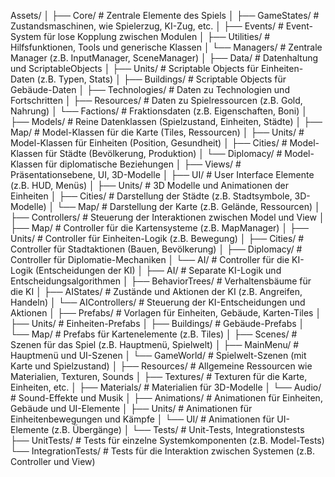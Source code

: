 Assets/
│
├── Core/                 # Zentrale Elemente des Spiels
│   ├── GameStates/       # Zustandsmaschinen, wie Spielerzug, KI-Zug, etc.
│   ├── Events/           # Event-System für lose Kopplung zwischen Modulen
│   ├── Utilities/        # Hilfsfunktionen, Tools und generische Klassen
│   └── Managers/         # Zentrale Manager (z.B. InputManager, SceneManager)
│
├── Data/                 # Datenhaltung und ScriptableObjects
│   ├── Units/            # Scriptable Objects für Einheiten-Daten (z.B. Typen, Stats)
│   ├── Buildings/        # Scriptable Objects für Gebäude-Daten
│   ├── Technologies/     # Daten zu Technologien und Fortschritten
│   ├── Resources/        # Daten zu Spielressourcen (z.B. Gold, Nahrung)
│   └── Factions/         # Fraktionsdaten (z.B. Eigenschaften, Boni)
│
├── Models/               # Reine Datenklassen (Spielzustand, Einheiten, Städte)
│   ├── Map/              # Model-Klassen für die Karte (Tiles, Ressourcen)
│   ├── Units/            # Model-Klassen für Einheiten (Position, Gesundheit)
│   ├── Cities/           # Model-Klassen für Städte (Bevölkerung, Produktion)
│   └── Diplomacy/        # Model-Klassen für diplomatische Beziehungen
│
├── Views/                # Präsentationsebene, UI, 3D-Modelle
│   ├── UI/               # User Interface Elemente (z.B. HUD, Menüs)
│   ├── Units/            # 3D Modelle und Animationen der Einheiten
│   ├── Cities/           # Darstellung der Städte (z.B. Stadtsymbole, 3D-Modelle)
│   └── Map/              # Darstellung der Karte (z.B. Gelände, Ressourcen)
│
├── Controllers/          # Steuerung der Interaktionen zwischen Model und View
│   ├── Map/              # Controller für die Kartensysteme (z.B. MapManager)
│   ├── Units/            # Controller für Einheiten-Logik (z.B. Bewegung)
│   ├── Cities/           # Controller für Stadtaktionen (Bauen, Bevölkerung)
│   ├── Diplomacy/        # Controller für Diplomatie-Mechaniken
│   └── AI/               # Controller für die KI-Logik (Entscheidungen der KI)
│
├── AI/                   # Separate KI-Logik und Entscheidungsalgorithmen
│   ├── BehaviorTrees/    # Verhaltensbäume für die KI
│   ├── AIStates/         # Zustände und Aktionen der KI (z.B. Angreifen, Handeln)
│   └── AIControllers/    # Steuerung der KI-Entscheidungen und Aktionen
│
├── Prefabs/              # Vorlagen für Einheiten, Gebäude, Karten-Tiles
│   ├── Units/            # Einheiten-Prefabs
│   ├── Buildings/        # Gebäude-Prefabs
│   └── Map/              # Prefabs für Kartenelemente (z.B. Tiles)
│
├── Scenes/               # Szenen für das Spiel (z.B. Hauptmenü, Spielwelt)
│   ├── MainMenu/         # Hauptmenü und UI-Szenen
│   └── GameWorld/        # Spielwelt-Szenen (mit Karte und Spielzustand)
│
├── Resources/            # Allgemeine Ressourcen wie Materialien, Texturen, Sounds
│   ├── Textures/         # Texturen für die Karte, Einheiten, etc.
│   ├── Materials/        # Materialien für 3D-Modelle
│   └── Audio/            # Sound-Effekte und Musik
│
├── Animations/           # Animationen für Einheiten, Gebäude und UI-Elemente
│   ├── Units/            # Animationen für Einheitenbewegungen und Kämpfe
│   └── UI/               # Animationen für UI-Elemente (z.B. Übergänge)
│
└── Tests/                # Unit-Tests, Integrationstests
    ├── UnitTests/        # Tests für einzelne Systemkomponenten (z.B. Model-Tests)
    └── IntegrationTests/ # Tests für die Interaktion zwischen Systemen (z.B. Controller und View)
